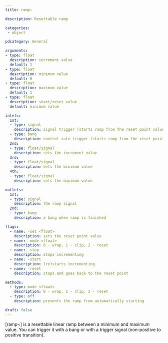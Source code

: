 ```yaml
---
title: ramp~

description: Resettable ramp

categories:
 - object

pdcategory: General

arguments:
- type: float
  description: increment value
  default: 1
- type: float
  description: minimum value
  default: 0
- type: float
  description: maximum value
  default: 1
- type: float
  description: start/reset value
  default: minimum value

inlets:
  1st:
  - type: signal
    description: signal trigger (starts ramp from the reset point value)
  - type: bang
    description: control rate trigger (starts ramp from the reset point value)
  2nd:
  - type: float/signal
    description: sets the increment value 
  3rd:
  - type: float/signal
    description: sets the minimum value
  4th:
  - type: float/signal
    description: sets the maximum value

outlets:
  1st:
  - type: signal
    description: the ramp signal
  2nd:
  - type: bang
    description: a bang when ramp is finished

flags:
  - name: -set <float>
    description: sets the reset point value
  - name: -mode <float> 
    description: 0 - wrap, 1 - clip, 2 - reset
  - name: -stop
    description: stops incrementing
  - name: -start
    description: (re)starts incrementing
  - name: -reset
    description: stops and goes back to the reset point

methods:
  - type: mode <float>
    description: 0 - wrap, 1 - clip, 2 - reset
  - type: off
    description: prevents the ramp from automatically starting

draft: false
---
```


[ramp~] is a resettable linear ramp between a minimum and maximum value. You can trigger it with a bang or with a trigger signal (non-positive to positive transition).